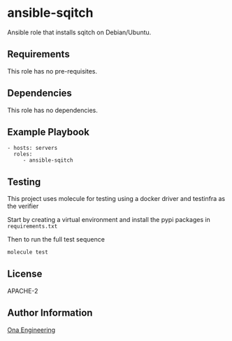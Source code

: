 ansible-sqitch
=========

Ansible role that installs sqitch on Debian/Ubuntu.

Requirements
------------

This role has no pre-requisites. 

Dependencies
------------

This role has no dependencies.

Example Playbook
----------------


    - hosts: servers
      roles:
         - ansible-sqitch

Testing
------------

This project uses molecule for testing using a docker driver and testinfra as the verifier

Start by creating a virtual environment and install the pypi packages in `requirements.txt`

Then to run the full test sequence

```sh
molecule test
```

License
-------

APACHE-2

Author Information
------------------

[Ona Engineering](https://ona.io)
